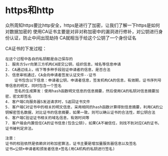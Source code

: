 # https和http
众所周知https要比http安全，https是进行了加密，让我们了解一下https是如何对数据加密的
使用CA证书主要是对非对称加密中的漏洞进行修补，对公钥进行身份认证，防止中间出现劫持
CA就相当于给这个公钥了一个身份证名

CA证书的下发过程：
```text
在这个过程中各自的私钥都是自己保存的
1. 服务方Svr向第三方机构CA提交公钥，组织信息，域名等信息申请
2. CA通过线上，线下等多种手段验证申请者的信息，是否合法
3. 信息审核通过，CA会向申请者签发认证文件--证书
	证书包含以下信息：申请者公钥，申请者信息，签发机构CA的信息，有效期，证书序列号等信息的明文，同时包含一个签名
	签名的生成算发：使用hash函数明文信息的信息摘要，然后使用CA的私钥对信息摘要加密，密文即签名
4. 客户端C向服务器S发送请求时，S返回证书文件
5. 客户端C对证书中的相关的明文信息，采用相同的hash函数计算得到信息摘要，利用CA的公钥解密签名数据，对比证书的信息摘要，如果一致，则可以确认证书的合法性，即公钥合法
6. 客户端C验证证书相关的域名信息，有效时间等
7. 客户端会内置信任CA的证书信息(包含公钥)，如果CA不被信任，则找不到对应CA的证书，证书被判定非法。

注意：
证书的校验依然是依赖非对称加密算法，证书主要是增加量服务器信息以及签名
证书=公钥+申请者和颁发者信息+签名(用CA机构的私钥进行签名)
```
